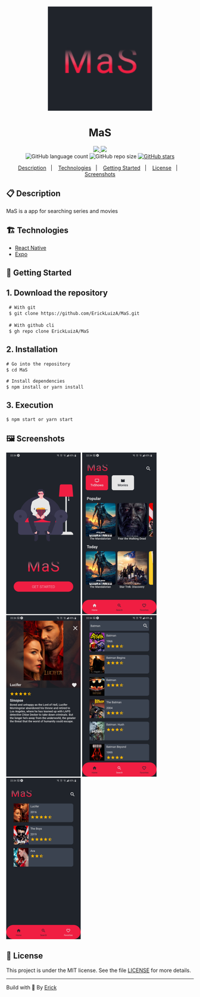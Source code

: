 <p align="center"> 
  <img alt="MaS icon" src="./assets/icon.png"  width="280"/>
</p>

<h1 align="center"> MaS </h1>

<p align="center">
  <a href="https://github.com/ErickLuizA/MaS/graphs/commit-activity" alt="Maintenance">
    <img src="https://img.shields.io/badge/Maintained%3F-yes-1EAE72.svg" />
  </a>

  <a href="./LICENSE" alt="License: MIT">
    <img src="https://img.shields.io/badge/License-MIT-1EAE72.svg" />
  </a>

<br/>

<img alt="GitHub language count" src="https://img.shields.io/github/languages/count/ErickLuizA/MaS?color=blue">

<img alt="GitHub repo size" src="https://img.shields.io/github/repo-size/ErickLuizA/MaS">

<a href="https://github.com/ErickLuizA/MaS/stargazers">
  <img alt="GitHub stars" src="https://img.shields.io/github/stars/ErickLuizA/MaS?style=social">
</a>

<p align="center">
  <a href="#clipboard-description">Description</a>&nbsp;&nbsp;&nbsp;|&nbsp;&nbsp;&nbsp;
  <a href="#building_construction-technologies">Technologies</a>&nbsp;&nbsp;&nbsp;|&nbsp;&nbsp;&nbsp;
  <a href="#rocket-getting-started">Getting Started</a>&nbsp;&nbsp;&nbsp;|&nbsp;&nbsp;&nbsp;
  <a href="#memo-license">License</a>&nbsp;&nbsp;&nbsp;|&nbsp;&nbsp;&nbsp;
  <a href="#framed_picture-screenshots">Screenshots</a>
</p>

## :clipboard: Description

MaS is a app for searching series and movies

## :building_construction: Technologies

- [React Native](https://reactnative.dev/)
- [Expo](https://expo.io/)


## :rocket: Getting Started

## 1. Download the repository

```shell
 # With git
 $ git clone https://github.com/ErickLuizA/MaS.git
 
 # With github cli
 $ gh repo clone ErickLuizA/MaS
```

## 2. Installation

```shell
# Go into the repository
$ cd MaS
```

```shell
# Install dependencies
$ npm install or yarn install
```

## 3. Execution

```shell
$ npm start or yarn start
```

## :framed_picture: Screenshots

<div>
  <img alt="Mas screenshot" src="./.github/Landing.png"  width="200"/>
  <img alt="Mas screenshot" src="./.github/Home.png"  width="200"/>
  <img alt="Mas screenshot" src="./.github/Details.png"  width="200"/>
  <img alt="Mas screenshot" src="./.github/Search.png"  width="200"/>
  <img alt="Mas screenshot" src="./.github/Favorites.png"  width="200"/>
</div>

## :memo: License

This project is under the MIT license. See the file [LICENSE](LICENSE) for more details.

---

Build with 💙 By [Erick](https://www.linkedin.com/in/erick-luiz-47151a1a4/)
